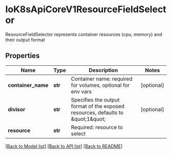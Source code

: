 # IoK8sApiCoreV1ResourceFieldSelector

ResourceFieldSelector represents container resources (cpu, memory) and their output format
## Properties
Name | Type | Description | Notes
------------ | ------------- | ------------- | -------------
**container_name** | **str** | Container name: required for volumes, optional for env vars | [optional] 
**divisor** | **str** | Specifies the output format of the exposed resources, defaults to \&quot;1\&quot; | [optional] 
**resource** | **str** | Required: resource to select | 

[[Back to Model list]](../README.md#documentation-for-models) [[Back to API list]](../README.md#documentation-for-api-endpoints) [[Back to README]](../README.md)


